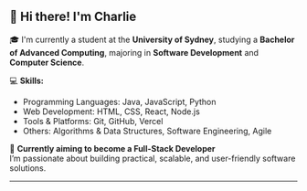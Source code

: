 ## 👋 Hi there! I'm Charlie

🎓 I'm currently a student at the **University of Sydney**, studying a **Bachelor of Advanced Computing**, majoring in **Software Development** and **Computer Science**.

💻 **Skills:**
- Programming Languages: Java, JavaScript, Python
- Web Development: HTML, CSS, React, Node.js
- Tools & Platforms: Git, GitHub, Vercel
- Others: Algorithms & Data Structures, Software Engineering, Agile

🚀 **Currently aiming to become a Full-Stack Developer**  
I’m passionate about building practical, scalable, and user-friendly software solutions.

---


